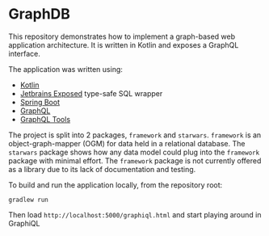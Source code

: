 # GraphDB

This repository demonstrates how to implement a graph-based web application architecture. It is written in Kotlin and exposes a GraphQL interface.

The application was written using:

- [Kotlin](https://kotlinlang.org/)
- [Jetbrains Exposed](https://github.com/JetBrains/Exposed) type-safe SQL wrapper
- [Spring Boot](https://projects.spring.io/spring-boot/)
- [GraphQL](http://graphql.org/)
- [GraphQL Tools](https://github.com/graphql-java/graphql-java-tools)

The project is split into 2 packages, `framework` and `starwars`. `framework` is an object-graph-mapper (OGM) for data held in a relational database. The `starwars` package shows how any data model could plug into the `framework` package with minimal effort. The `framework` package is not currently offered as a library due to its lack of documentation and testing.


To build and run the application locally, from the repository root:
```
gradlew run
```

Then load `http://localhost:5000/graphiql.html` and start playing around in GraphiQL
